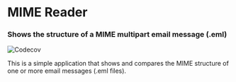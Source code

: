 # MIME Reader

### Shows the structure of a MIME multipart email message (.eml)

![Codecov](https://img.shields.io/codecov/c/github/pixel13/mime-reader)

This is a simple application that shows and compares the MIME structure of one or more email messages (.eml files).